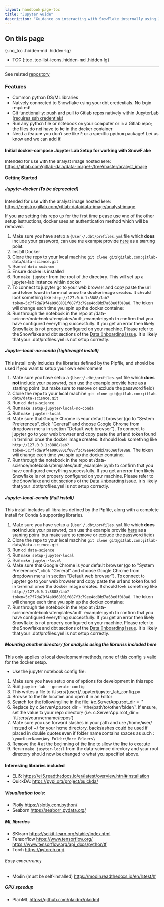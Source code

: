 ```yaml
---
layout: handbook-page-toc
title: "Jupyter Guide"
description: "Guidance on interacting with SnowFlake internally using JupyterLab"
---
```


## On this page
{:.no_toc .hidden-md .hidden-lg}

- TOC
{:toc .toc-list-icons .hidden-md .hidden-lg}

---

See related [repository](https://gitlab.com/gitlab-data/data-science)

### Features ###
- Common python DS/ML libraries
- Natively connected to Snowflake using your dbt credentials. No login required!
- Git functionality: push and pull to Gitlab repos natively within JupyterLab ([requires ssh credentials](https://docs.gitlab.com/ee/ssh/index.html))
- Run any python file or notebook on your computer or in a Gitlab repo; the files do not have to be in the docker container
- Need a feature you don't see like R or a specific python package? Let us know and we can add it!

#### Initial docker-compose Jupyter Lab Setup for working with SnowFlake

Intended for use with the analyst image hosted here: https://gitlab.com/gitlab-data/data-image/-/tree/master/analyst_image

#### Getting Started 

##### Jupyter-docker (To be deprecated)

Intended for use with the analyst image hosted here: https://registry.gitlab.com/gitlab-data/data-image/analyst-image

If you are setting this repo up for the first time please use one of the other setup instructions, docker uses an authentication method which will be removed.

1. Make sure you have setup a `{User}/.dbt/profiles.yml` file which **does** include your password, can use the example provide [here](https://gitlab.com/gitlab-data/analytics/-/blob/master/admin/sample_profiles.yml) as a starting point. 
2. Install Docker
3. Clone the repo to your local machine `git clone git@gitlab.com:gitlab-data/data-science.git`
4. Run `cd data-science`
5. Ensure docker is installed
6. Run `make jupyter` from the root of the directory. This will set up a jupyter-lab instance within docker 
7. To connect to jupyter go to your web browser and copy paste the url and token found in terminal once the docker image creates. It should look something like `http://127.0.0.1:8888/lab?token=5c7f7da79f4a0968501f087f3c79ee4dd8bd7a63e0f088a8`. The token will change each time you spin up the docker container.
8. Run through the notebook in the repo at /data-science/notebooks/templates/auth_example.ipynb to confirm that you have configured everything successfully. If you get an error then likely Snowflake is not properly configured on your machine. Please refer to the Snowflake and dbt sections of the [Data Onboarding Issue](https://gitlab.com/gitlab-data/analytics/-/blob/master/.gitlab/issue_templates/Data%20Onboarding.md). It is likely that your .dbt/profiles.yml is not setup correctly.


##### Jupyter-local-no-conda (Lightweight install)

This install only includes the libraries defined by the Pipfile, and should be used if you want to setup your own environment

1. Make sure you have setup a `{User}/.dbt/profiles.yml` file which **does not** include your password, can use the example provide [here](https://gitlab.com/gitlab-data/analytics/-/blob/master/admin/sample_profiles.yml) as a starting point (but make sure to remove or exclude the password field)
2. Clone the repo to your local machine `git clone git@gitlab.com:gitlab-data/data-science.git`
3. Run `cd data-science`
4. Run `make setup-jupyter-local-no-conda` 
5. Run `make jupyter-local` 
6. Make sure that Google Chrome is your default browser (go to "System Preferences", click "General" and choose Google Chrome from dropdown menu in section "Default web browser"). To connect to jupyter go to your web browser and copy paste the url and token found in terminal once the docker image creates. It should look something like `http://127.0.0.1:8888/lab?token=5c7f7da79f4a0968501f087f3c79ee4dd8bd7a63e0f088a8`. The token will change each time you spin up the docker container. 
7. Run through the notebook in the repo at /data-science/notebooks/templates/auth_example.ipynb to confirm that you have configured everything successfully. If you get an error then likely Snowflake is not properly configured on your machine. Please refer to the Snowflake and dbt sections of the [Data Onboarding Issue](https://gitlab.com/gitlab-data/analytics/-/blob/master/.gitlab/issue_templates/Data%20Onboarding.md). It is likely that your .dbt/profiles.yml is not setup correctly.

##### Jupyter-local-conda (Full install)

This install includes all libraries defined by the Pipfile, along with a complete install for Conda & supporting libraries. 

1. Make sure you have setup a `{User}/.dbt/profiles.yml` file which **does not** include your password, can use the example provide [here](https://gitlab.com/gitlab-data/analytics/-/blob/master/admin/sample_profiles.yml) as a starting point (but make sure to remove or exclude the password field)
2. Clone the repo to your local machine `git clone git@gitlab.com:gitlab-data/data-science.git`
3. Run `cd data-science`
4. Run `make setup-jupyter-local`
5. Run `make jupyter-local`
6. Make sure that Google Chrome is your default browser (go to "System Preferences", click "General" and choose Google Chrome from dropdown menu in section "Default web browser"). To connect to jupyter go to your web browser and copy paste the url and token found in terminal once the docker image creates. It should look something like `http://127.0.0.1:8888/lab?token=5c7f7da79f4a0968501f087f3c79ee4dd8bd7a63e0f088a8`. The token will change each time you spin up the docker container.
7. Run through the notebook in the repo at /data-science/notebooks/templates/auth_example.ipynb to confirm that you have configured everything successfully. If you get an error then likely Snowflake is not properly configured on your machine. Please refer to the Snowflake and dbt sections of the [Data Onboarding Issue](https://gitlab.com/gitlab-data/analytics/-/blob/master/.gitlab/issue_templates/Data%20Onboarding.md). It is likely that your .dbt/profiles.yml is not setup correctly.

##### Mounting another directory for analysis using the libraries included here

This only applies to local development methods, none of this config is valid for the docker setup. 

* Use the jupyter notebook config file:
1. Make sure you have setup one of options for development in this repo 
2. Run `jupyter-lab --generate-config` 
3. This writes a file to /Users/{user}/.jupyter/jupyter_lab_config.py
4. Browse to the file location and open it in an Editor
5. Search for the following line in the file: #c.ServerApp.root_dir = ''
6. Replace by c.ServerApp.root_dir = '/the/path/to/other/folder/'. If unsure, set the value to your repo directory (i.e. c.ServerApp.root_dir = '/Users/yourusername/repos')
7. Make sure you use forward slashes in your path and use /home/user/ instead of ~/ for your home directory, backslashes could be used if placed in double quotes even if folder name contains spaces as such : `\yourUserName\Any Folder\More Folders\`
8. Remove the # at the beginning of the line to allow the line to execute
9. Rerun `make jupyter-local` from the data-science directory and your root directory should now be changed to what you specified above. 

#### Interesting libraries included

* ELI5: 
    https://eli5.readthedocs.io/en/latest/overview.html#installation
* QuickDA: 
    https://pypi.org/project/quickda/
  
##### Visualisation tools: 

* Plotly
  https://plotly.com/python/
* Seaborn 
  https://seaborn.pydata.org/

##### ML libraries

* SKlearn
  https://scikit-learn.org/stable/index.html
* Tensorflow
  https://www.tensorflow.org/
  https://www.tensorflow.org/api_docs/python/tf
* Torch
https://pytorch.org/

###### Easy concurrency 

* Modin (must be self-installed)
https://modin.readthedocs.io/en/latest/#

##### GPU speedup

* PlainML 
https://github.com/plaidml/plaidml
